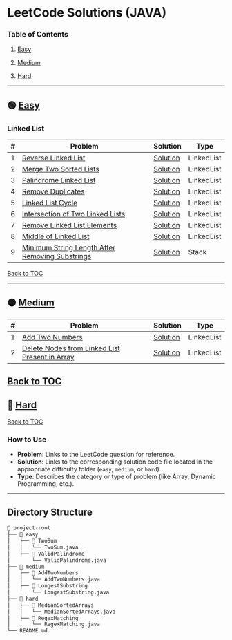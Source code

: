 # LeetCode Solutions (JAVA)

### Table of Contents

1. [Easy](#-easy)

2. [Medium](#-medium)

3. [Hard](#-hard)

---

## 🟢 [Easy](easy)

### Linked List

| #   | Problem                                                                                                                           | Solution                                                                       | Type       |
| --- | --------------------------------------------------------------------------------------------------------------------------------- | ------------------------------------------------------------------------------ | ---------- |
| 1   | [Reverse Linked List](https://leetcode.com/problems/reverse-linked-list/description/)                                             | [Solution](easy/reverse-linked-list/Solution.java)                             | LinkedList |
| 2   | [Merge Two Sorted Lists](https://leetcode.com/problems/merge-two-sorted-lists/description/)                                       | [Solution](easy/merge-two-sorted-lists/Solution.java)                          | LinkedList |
| 3   | [Palindrome Linked List](https://leetcode.com/problems/palindrome-linked-list/description/)                                       | [Solution](easy/palindrome-linked-list/Solution.java)                          | LinkedList |
| 4   | [Remove Duplicates](https://leetcode.com/problems/remove-duplicates-from-sorted-list/)                                            | [Solution](easy/remove-duplicates/Solution.java)                               | LinkedList |
| 5   | [ Linked List Cycle](https://leetcode.com/problems/linked-list-cycle/description/)                                                | [Solution](easy/linked-list-cycle/Solution.java)                               | LinkedList |
| 6   | [ Intersection of Two Linked Lists](https://leetcode.com/problems/intersection-of-two-linked-lists/description/)                  | [Solution](easy/intersection-of-two-linked-list/Solution.java)                 | LinkedList |
| 7   | [Remove Linked List Elements](https://leetcode.com/problems/remove-linked-list-elements/description/)                             | [Solution](easy/remove-linked-list-elements/Solution.java)                     | LinkedList |
| 8   | [Middle of Linked List](https://leetcode.com/problems/middle-of-the-linked-list/)                                                 | [Solution](easy/middle-of-linked-list/Solution.java)                           | LinkedList |
| 9   | [Minimum String Length After Removing Substrings](https://leetcode.com/problems/minimum-string-length-after-removing-substrings/) | [Solution](easy/minimum-string-length-after-removing-substrings/Solution.java) | Stack      |

[Back to TOC](#table-of-contents)

---

## 🟠 [Medium](medium)

| #   | Problem                                                                                                                                     | Solution                                                                        | Type       |
| --- | ------------------------------------------------------------------------------------------------------------------------------------------- | ------------------------------------------------------------------------------- | ---------- |
| 1   | [Add Two Numbers](https://leetcode.com/problems/add-two-numbers/)                                                                           | [Solution](medium/add-two-numbers/Solution.java)                                | LinkedList |
| 2   | [Delete Nodes from Linked List Present in Array](https://leetcode.com/problems/delete-nodes-from-linked-list-present-in-array/description/) | [Solution](medium/delete-nodes-from-linked-list-present-in-array/Solution.java) | LinkedList |

## [Back to TOC](#table-of-contents)

## 🔴 [Hard](hard)

[Back to TOC](#table-of-contents)

### How to Use

- **Problem**: Links to the LeetCode question for reference.
- **Solution**: Links to the corresponding solution code file located in the appropriate difficulty folder (`easy`, `medium`, or `hard`).
- **Type**: Describes the category or type of problem (like Array, Dynamic Programming, etc.).

---

## Directory Structure

```bash
📂 project-root
├── 📂 easy
│   ├── 📂 TwoSum
│   │   └── TwoSum.java
│   ├── 📂 ValidPalindrome
│       └── ValidPalindrome.java
├── 📂 medium
│   ├── 📂 AddTwoNumbers
│   │   └── AddTwoNumbers.java
│   ├── 📂 LongestSubstring
│       └── LongestSubstring.java
├── 📂 hard
│   ├── 📂 MedianSortedArrays
│   │   └── MedianSortedArrays.java
│   ├── 📂 RegexMatching
│       └── RegexMatching.java
└── README.md

```
